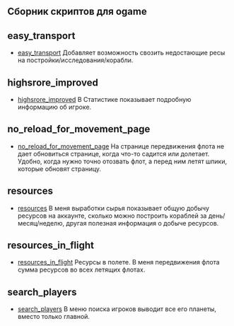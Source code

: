 ## Сборник скриптов для ogame


## easy_transport
* [easy_transport](https://github.com/hellpain/ogame_scripts/raw/master/scripts/easy_transport/easy_transport.user.js)
Добавляет возможность свозить недостающие ресы на постройки/исследования/корабли.

## highsrore_improved
* [highsrore_improved](https://github.com/hellpain/ogame_scripts/raw/master/scripts/highsrore_improved/highsrore_improved.user.js)
В Статистике показывает подробную информацию об игроке. 

## no_reload_for_movement_page
* [no_reload_for_movement_page](https://github.com/hellpain/ogame_scripts/raw/master/scripts/no_reload_for_movement_page/no_reload_for_movement_page.user.js)
На странице передвижения флота не дает обновиться странице, когда что-то садится или долетает. Удобно, когда нужно точно отозвать флот, а перед ним летят шпики, которые обновят страницу. 

## resources
* [resources](https://github.com/hellpain/ogame_scripts/raw/master/scripts/resources/resources.user.js)
В меня выработки сырья показывает общую добычу ресурсов на аккаунте, сколько можно построить кораблей за день/месяц/неделю, другая полезная информация о добыче ресурсов.

## resources_in_flight
* [resources_in_flight](https://github.com/hellpain/ogame_scripts/raw/master/scripts/resources_in_flight/resources_in_flight.user.js)
Ресурсы в полете. В меня передвижения флота сумма ресурсов во всех летящих флотах.

## search_players
* [search_players](https://github.com/hellpain/ogame_scripts/raw/master/scripts/search_players/search_players.user.js)
В меню поиска игроков выводит все его планеты, вместо только главной.
